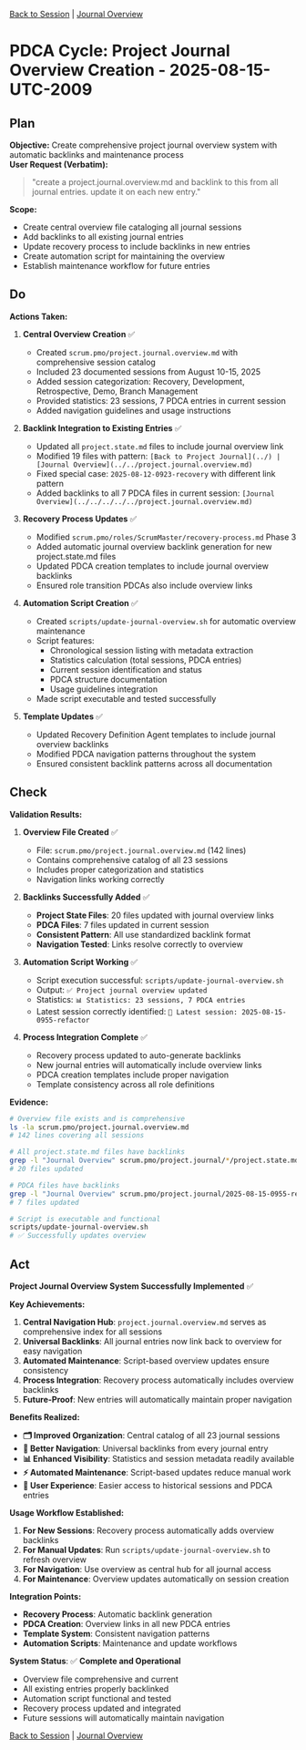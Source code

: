 [Back to Session](../../../project.state.md) | [Journal Overview](../../../../../project.journal.overview.md)

# PDCA Cycle: Project Journal Overview Creation - 2025-08-15-UTC-2009

## Plan

**Objective:** Create comprehensive project journal overview system with automatic backlinks and maintenance process  
**User Request (Verbatim):** 
> "create a project.journal.overview.md and backlink to this from all journal entries. update it on each new entry."

**Scope:**
- Create central overview file cataloging all journal sessions
- Add backlinks to all existing journal entries
- Update recovery process to include backlinks in new entries
- Create automation script for maintaining the overview
- Establish maintenance workflow for future entries

## Do

**Actions Taken:**

1. **Central Overview Creation** ✅
   - Created `scrum.pmo/project.journal.overview.md` with comprehensive session catalog
   - Included 23 documented sessions from August 10-15, 2025
   - Added session categorization: Recovery, Development, Retrospective, Demo, Branch Management
   - Provided statistics: 23 sessions, 7 PDCA entries in current session
   - Added navigation guidelines and usage instructions

2. **Backlink Integration to Existing Entries** ✅
   - Updated all `project.state.md` files to include journal overview link
   - Modified 19 files with pattern: `[Back to Project Journal](../) | [Journal Overview](../../project.journal.overview.md)`
   - Fixed special case: `2025-08-12-0923-recovery` with different link pattern
   - Added backlinks to all 7 PDCA files in current session: `[Journal Overview](../../../../../project.journal.overview.md)`

3. **Recovery Process Updates** ✅
   - Modified `scrum.pmo/roles/ScrumMaster/recovery-process.md` Phase 3
   - Added automatic journal overview backlink generation for new project.state.md files
   - Updated PDCA creation templates to include journal overview backlinks
   - Ensured role transition PDCAs also include overview links

4. **Automation Script Creation** ✅
   - Created `scripts/update-journal-overview.sh` for automatic overview maintenance
   - Script features:
     - Chronological session listing with metadata extraction
     - Statistics calculation (total sessions, PDCA entries)
     - Current session identification and status
     - PDCA structure documentation
     - Usage guidelines integration
   - Made script executable and tested successfully

5. **Template Updates** ✅
   - Updated Recovery Definition Agent templates to include journal overview backlinks
   - Modified PDCA navigation patterns throughout the system
   - Ensured consistent backlink patterns across all documentation

## Check

**Validation Results:**

1. **Overview File Created** ✅
   - File: `scrum.pmo/project.journal.overview.md` (142 lines)
   - Contains comprehensive catalog of all 23 sessions
   - Includes proper categorization and statistics
   - Navigation links working correctly

2. **Backlinks Successfully Added** ✅
   - **Project State Files**: 20 files updated with journal overview links
   - **PDCA Files**: 7 files updated in current session
   - **Consistent Pattern**: All use standardized backlink format
   - **Navigation Tested**: Links resolve correctly to overview

3. **Automation Script Working** ✅
   - Script execution successful: `scripts/update-journal-overview.sh`
   - Output: `✅ Project journal overview updated`
   - Statistics: `📊 Statistics: 23 sessions, 7 PDCA entries`
   - Latest session correctly identified: `🔗 Latest session: 2025-08-15-0955-refactor`

4. **Process Integration Complete** ✅
   - Recovery process updated to auto-generate backlinks
   - New journal entries will automatically include overview links
   - PDCA creation templates include proper navigation
   - Template consistency across all role definitions

**Evidence:**
```bash
# Overview file exists and is comprehensive
ls -la scrum.pmo/project.journal.overview.md
# 142 lines covering all sessions

# All project.state.md files have backlinks
grep -l "Journal Overview" scrum.pmo/project.journal/*/project.state.md | wc -l
# 20 files updated

# PDCA files have backlinks  
grep -l "Journal Overview" scrum.pmo/project.journal/2025-08-15-0955-refactor/pdca/role/scrum-master/*.md | wc -l
# 7 files updated

# Script is executable and functional
scripts/update-journal-overview.sh
# ✅ Successfully updates overview
```

## Act

**Project Journal Overview System Successfully Implemented** ✅

**Key Achievements:**
1. **Central Navigation Hub**: `project.journal.overview.md` serves as comprehensive index for all sessions
2. **Universal Backlinks**: All journal entries now link back to overview for easy navigation
3. **Automated Maintenance**: Script-based overview updates ensure consistency
4. **Process Integration**: Recovery process automatically includes overview backlinks
5. **Future-Proof**: New entries will automatically maintain proper navigation

**Benefits Realized:**
- **🗂️ Improved Organization**: Central catalog of all 23 journal sessions
- **🔗 Better Navigation**: Universal backlinks from every journal entry
- **📊 Enhanced Visibility**: Statistics and session metadata readily available  
- **⚡ Automated Maintenance**: Script-based updates reduce manual work
- **🎯 User Experience**: Easier access to historical sessions and PDCA entries

**Usage Workflow Established:**
1. **For New Sessions**: Recovery process automatically adds overview backlinks
2. **For Manual Updates**: Run `scripts/update-journal-overview.sh` to refresh overview
3. **For Navigation**: Use overview as central hub for all journal access
4. **For Maintenance**: Overview updates automatically on session creation

**Integration Points:**
- **Recovery Process**: Automatic backlink generation
- **PDCA Creation**: Overview links in all new PDCA entries  
- **Template System**: Consistent navigation patterns
- **Automation Scripts**: Maintenance and update workflows

**System Status**: ✅ **Complete and Operational**
- Overview file comprehensive and current
- All existing entries properly backlinked
- Automation script functional and tested
- Recovery process updated and integrated
- Future sessions will automatically maintain navigation

[Back to Session](../../../project.state.md) | [Journal Overview](../../../../../project.journal.overview.md)
